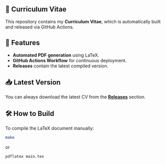## 📄 Curriculum Vitae

This repository contains my **Curriculum Vitae**, which is automatically built and released via GitHub Actions.

## 🚀 Features
- **Automated PDF generation** using LaTeX.
- **GitHub Actions Workflow** for continuous deployment.
- **Releases** contain the latest compiled version.

## 📥 Latest Version
You can always download the latest CV from the **[Releases](https://github.com/kybeka/cv/releases/latest)** section.

## 🛠 How to Build
To compile the LaTeX document manually:
```sh
make
```
or
```sh
pdflatex main.tex
```